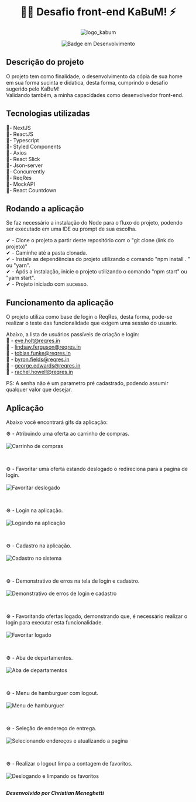 <h1 align="center">🐱‍👤 Desafio front-end KaBuM! ⚡</h1>

<div align="center">
  
  ![logo_kabum](https://user-images.githubusercontent.com/84460620/163685797-d4b7a569-44a5-4ac4-aa4d-a7d059ff0665.png)
  
</div>

<div align="center">
  
  ![Badge em Desenvolvimento](http://img.shields.io/static/v1?label=STATUS&message=FINALIZADO&color=GREEN&style=for-the-badge)
  
</div>

##
 
<div >
  
  <h2> Descrição do projeto </h2>
  O projeto tem como finalidade, o desenvolvimento da cópia de sua home em sua forma sucinta e didatica, desta forma, cumprindo o desafio sugerido pelo KaBuM!
  <br>
  Validando também, a minha capacidades como desenvolvedor front-end.
  
</div>

##

<div >
  
  <h2> Tecnologias utilizadas </h2>
  📌- NextJS  <br>
  📌- ReactJS  <br>
  📌- Typescript  <br>
  📌- Styled Components  <br>
  📌- Axios  <br>
  📌- React Slick  <br>
  📌- Json-server  <br>
  📌- Concurrently  <br>
  📌- ReqRes  <br>
  📌- MockAPI  <br>
  📌- React Countdown  <br>
  
</div>

##

<div >
  
  <h2> Rodando a aplicação </h2>
  
  Se faz necessário a instalação do Node para o fluxo do projeto, podendo ser executado em uma IDE ou prompt de sua escolha.

   ✔ - Clone o projeto a partir deste repositório com o "git clone (link do projeto)"  <br>
   ✔ - Caminhe até a pasta clonada.  <br>
   ✔ - Instale as dependências do projeto utilizando o comando "npm install . " ou "yarn".  <br>
   ✔ - Após a instalação, inicie o projeto utilizando o comando "npm start" ou "yarn start".  <br>
   ✔ - Projeto iniciado com sucesso.  <br>

  
</div>

##

<div >
  
  <h2> Funcionamento da aplicação </h2>
  
  O projeto utiliza como base de login o ReqRes, desta forma, pode-se realizar o teste das funcionalidade que exigem uma sessão do usuario.
  
  Abaixo, a lista de usuários passíveis de criação e login:  <br>
  👤 - eve.holt@reqres.in  <br>
  👤 - lindsay.ferguson@reqres.in  <br>
  👤 - tobias.funke@reqres.in  <br>
  👤 - byron.fields@reqres.in  <br>
  👤 - george.edwards@reqres.in  <br>
  👤 - rachel.howell@reqres.in  <br>
  
  PS: A senha não é um parametro pré cadastrado, podendo assumir qualquer valor que desejar.
  
</div>

##

<div >
  
  <h2> Aplicação </h2>
  
  Abaixo você encontrará gifs da aplicação:  <br>
  
  ⚙ - Atribuindo uma oferta ao carrinho de compras.  <br>  <br>
  ![Carrinho de compras](https://user-images.githubusercontent.com/84460620/163688071-ff9099c3-c83b-4b75-92c7-f8ed52ff920e.gif)
  
  <br>

  ⚙ - Favoritar uma oferta estando deslogado o redireciona para a pagina de login.  <br>  <br>
  ![Favoritar deslogado](https://user-images.githubusercontent.com/84460620/163687983-f7f35ee4-92eb-4761-8bf3-09fc51e650a5.gif)
  
  <br>

  ⚙ - Login na aplicação.  <br>  <br>
  ![Logando na aplicação](https://user-images.githubusercontent.com/84460620/163688049-8fa01dfe-63ca-4243-92c3-49c12de79ca0.gif)
  
  <br>

  ⚙ - Cadastro na aplicação.  <br>  <br>
  ![Cadastro no sistema](https://user-images.githubusercontent.com/84460620/163688739-7a2c61f3-d3da-45da-9dcd-e776e9bbec07.gif)
  
  <br>

  ⚙ - Demonstrativo de erros na tela de login e cadastro.  <br>  <br>
  ![Demonstrativo de erros de login e cadastro](https://user-images.githubusercontent.com/84460620/163688838-c46153f5-49ba-4a5f-90a1-edd865b96b87.gif)

  <br>

  ⚙ - Favoritando ofertas logado, demonstrando que, é necessário realizar o login para executar esta funcionalidade.  <br>  <br>
  ![Favoritar logado](https://user-images.githubusercontent.com/84460620/163688145-da3d6e9e-18e8-4a2d-9700-45a3ef07a4cd.gif)
  
  <br>

  ⚙ - Aba de departamentos.  <br>  <br>
  ![Aba de departamentos](https://user-images.githubusercontent.com/84460620/163688759-816ef725-7e55-4183-ba2b-553a9dd40932.gif)
  
  <br>

  ⚙ - Menu de hamburguer com logout.  <br>  <br>
  ![Menu de hamburguer](https://user-images.githubusercontent.com/84460620/163688799-41ccc43b-9335-463a-9c5c-18f8a3ea6965.gif)
  
  <br>

  ⚙ - Seleção de endereço de entrega.  <br>  <br>
  ![Selecionando endereços e atualizando a pagina](https://user-images.githubusercontent.com/84460620/163688808-5f879675-07e7-4a08-9d99-54490a13fb2c.gif)
  
  <br>

  ⚙ - Realizar o logout limpa a contagem de favoritos.  <br>  <br>
  ![Deslogando e limpando os favoritos](https://user-images.githubusercontent.com/84460620/163688859-fa68cb05-2cd2-4cb2-b098-484d7b2472f5.gif)


</div>

##

<div>
  
  <h5> Desenvolvido por Christian Meneghetti </h5>
  
</div>
